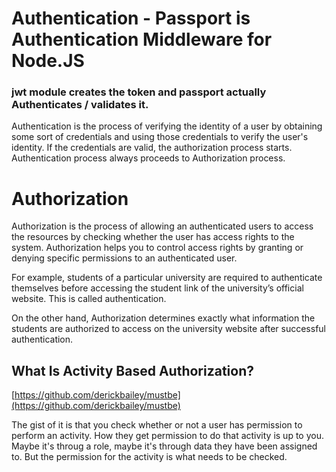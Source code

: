 # Authentication - Passport is Authentication Middleware for Node.JS

### jwt module creates the token and passport actually Authenticates / validates it.

Authentication is the process of verifying the identity of a user by obtaining some sort of credentials and using those credentials to verify the user's identity. If the credentials are valid, the authorization process starts. Authentication process always proceeds to Authorization process.

# Authorization

Authorization is the process of allowing an authenticated users to access the resources by checking whether the user has access rights to the system. Authorization helps you to control access rights by granting or denying specific permissions to an authenticated user.

For example, students of a particular university are required to authenticate themselves before accessing the student link of the university’s official website. This is called authentication.

On the other hand, Authorization determines exactly what information the students are authorized to access on the university website after successful authentication.

## What Is Activity Based Authorization?

[https://github.com/derickbailey/mustbe](https://github.com/derickbailey/mustbe)

The gist of it is that you check whether or not a user has permission to perform an activity. How they get permission to do that activity is up to you. Maybe it's throug a role, maybe it's through data they have been assigned to. But the permission for the activity is what needs to be checked.
